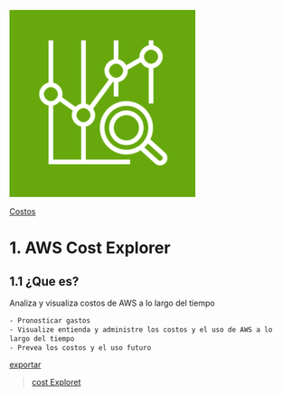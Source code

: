 ![Amazon SNS](../00_assets/costos/costExplorer-logo.png)

[Costos](../11-Costos/)

# 1. AWS Cost Explorer

## 1.1 ¿Que es?

Analiza y visualiza costos de AWS a lo largo del tiempo

    - Pronosticar gastos
    - Visualize entienda y administre los costos y el uso de AWS a lo largo del tiempo
    - Prevea los costos y el uso futuro

[exportar](../00_assets/costos/exportar.png)


>[cost Exploret](./costExplorer.md)